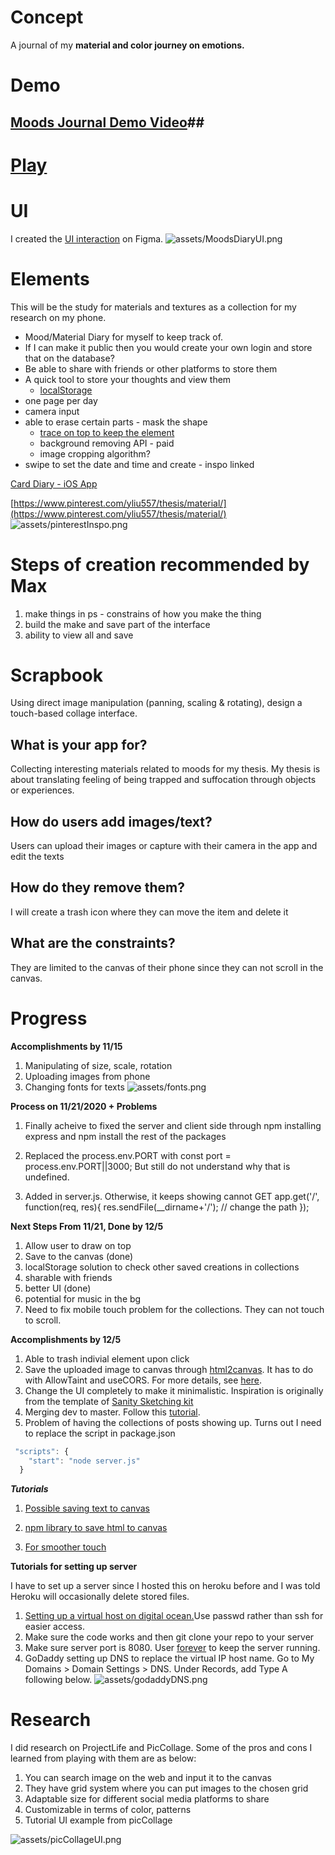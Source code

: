 # Concept

A journal of my **material and color journey on emotions.** 

# Demo

## [Moods Journal Demo Video](https://youtu.be/sKdJe8uR-dU)##

<!-- ![assets/demo.png](assets/demo.png) -->
# [Play](https://moods101.netlify.app/)

# UI 
I created the [UI interaction](https://www.figma.com/proto/ak6rx7JdfrHBLeLCZsGZS6/Moods-Diary-App_Final?node-id=102%3A2523&scaling=min-zoom) on Figma. 
![assets/MoodsDiaryUI.png](assets/MoodsDiaryUI.png)

# Elements

This will be the study for materials and textures as a collection for my research on my phone. 

- Mood/Material Diary for myself to keep track of.
- If I can make it public then you would create your own login and store that on the database?
- Be able to share with friends or other platforms to store them
- A quick tool to store your thoughts and view them
    - [localStorage](https://developer.mozilla.org/en-US/docs/Web/API/Window/localStorage)
- one page per day
- camera input
- able to erase certain parts - mask the shape
    - [trace on top to keep the element](https://candle.itch.io/flatpack)
    - background removing API - paid
    - image cropping algorithm?
- swipe to set the date and time and create - inspo linked

[Card Diary - iOS App](https://www.behance.net/gallery/59120015/Card-Diary-iOS-App?isa0=1)

[https://www.pinterest.com/yliu557/thesis/material/](https://www.pinterest.com/yliu557/thesis/material/)
![assets/pinterestInspo.png](assets/pinterestInspo.png)

# Steps of creation recommended by Max

1. make things in ps - constrains of how you make the thing 
2. build the make and save part of the interface 
3. ability to view all and save 

# Scrapbook

Using direct image manipulation (panning, scaling & rotating), design a touch-based collage interface.

## **What is your app for?**

Collecting interesting materials related to moods for my thesis. My thesis is about translating feeling of being trapped and suffocation through objects or experiences. 

## **How do users add images/text?**

Users can upload their images or capture with their camera in the app and edit the texts

## **How do they remove them?**

I will create a trash icon where they can move the item and delete it

## **What are the constraints?**

They are limited to the canvas of their phone since they can not scroll in the canvas. 

# Progress

**Accomplishments by 11/15** 

1. Manipulating of size, scale, rotation
2. Uploading images from phone 
3. Changing fonts for texts 
![assets/fonts.png](assets/fonts.png)

**Process on 11/21/2020 + Problems**
1. Finally acheive to fixed the server and client side through npm installing express and npm install the rest of the packages 
2. Replaced the process.env.PORT with const port = process.env.PORT||3000; But still do not understand why that is undefined. 

3. Added in server.js. Otherwise, it keeps showing cannot GET
app.get('/', function(req, res){
  res.sendFile(__dirname+'/'); // change the path 
});


**Next Steps From 11/21, Done by 12/5** 

1. Allow user to draw on top 
2. Save to the canvas (done)
3. localStorage solution to check other saved creations in collections 
4. sharable with friends 
5. better UI (done)
6. potential for music in the bg 
7. Need to fix mobile touch problem for the collections. They can not touch to scroll. 

**Accomplishments by 12/5** 

1. Able to trash indivial element upon click 
2. Save the uploaded image to canvas through [html2canvas](http://html2canvas.hertzen.com/). It has to do with AllowTaint and useCORS. For more details, see [here](https://github.com/niklasvh/html2canvas/issues/722). 
3. Change the UI completely to make it minimalistic. Inspiration is originally from the template of [Sanity Sketching kit](https://www.figma.com/community/file/898186441853776318)
4. Merging dev to master. Follow this [tutorial](https://medium.com/@amitmutrezas/git-replace-the-master-branch-with-a-feature-branch-eb30e984bd5c). 
5. Problem of having the collections of posts showing up. Turns out I need to replace the script in package.json
```javascript
 "scripts": {
    "start": "node server.js"
  }
```


***Tutorials***
1. [Possible saving text to canvas](https://stackoverflow.com/questions/31570798/how-to-make-html-div-with-text-over-image-downloadable-savable-for-users)

2. [npm library to save html to canvas](http://html2canvas.hertzen.com/)
3. [For smoother touch](https://five.agency/cross-platform-javascript-touch-scrolling/)

****Tutorials for setting up server****

I have to set up a server since I hosted this on heroku before and I was told Heroku will occasionally delete stored files. 
1. [Setting up a virtual host on digital ocean.](https://itp.nyu.edu/networks/setting-up-a-virtual-host/)Use passwd rather than ssh for easier access.
2. Make sure the code works and then git clone your repo to your server
3. Make sure server port is 8080. User [forever](https://www.npmjs.com/package/forever) to keep the server running. 
4. GoDaddy setting up DNS to replace the virtual IP host name. Go to My Domains > Domain Settings > DNS. Under Records, add Type A following below.
![assets/godaddyDNS.png](assets/godaddyDNS.png)

# Research

I did research on ProjectLife and PicCollage. Some of the pros and cons I learned from playing with them are as below:

1. You can search image on the web and input it to the canvas
2. They have grid system where you can put images to the chosen grid 
3. Adaptable size for different social media platforms to share
4. Customizable in terms of color, patterns
5. Tutorial UI example from picCollage 

![assets/picCollageUI.png](assets/picCollageUI.png)